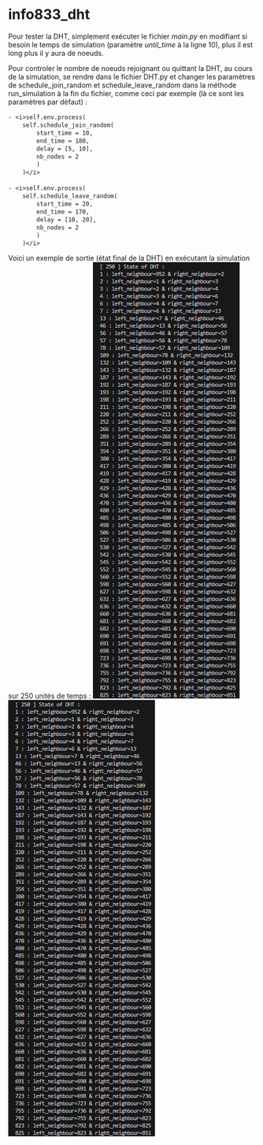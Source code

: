 # info833_dht

Pour tester la DHT, simplement exécuter le fichier <i>main.py</i> en modifiant si besoin le temps de simulation (paramètre <i>until_time</i> à la ligne 10), plus il est long plus il y aura de noeuds.  
  
Pour controler le nombre de noeuds rejoignant ou quittant la DHT, au cours de la simulation, se rendre dans le fichier DHT.py et changer les paramètres de schedule_join_random et schedule_leave_random dans la méthode run_simulation à la fin du fichier, comme ceci par exemple (là ce sont les paramètres par défaut) : 
  
    - <i>self.env.process(
        self.schedule_join_random(
            start_time = 10, 
            end_time = 180, 
            delay = [5, 10], 
            nb_nodes = 2
            )
        )</i>

    - <i>self.env.process(
        self.schedule_leave_random(
            start_time = 20, 
            end_time = 170, 
            delay = [10, 20], 
            nb_nodes = 2
            )
        )</i>  

Voici un exemple de sortie (état final de la DHT) en exécutant la simulation sur 250 unités de temps :
![alt text](/images/output_state_dht_1.png)
![alt text](/images/output_state_dht_1.png)